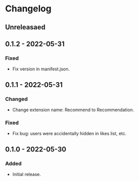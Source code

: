 # Changelog

## Unreleasaed

## 0.1.2 - 2022-05-31

### Fixed

- Fix version in manifest.json.

## 0.1.1 - 2022-05-31

### Changed

- Change extension name: Recommend to Recommendation.

### Fixed

- Fix bug: users were accidentally hidden in likes list, etc.

## 0.1.0 - 2022-05-30

### Added

- Initial release.
